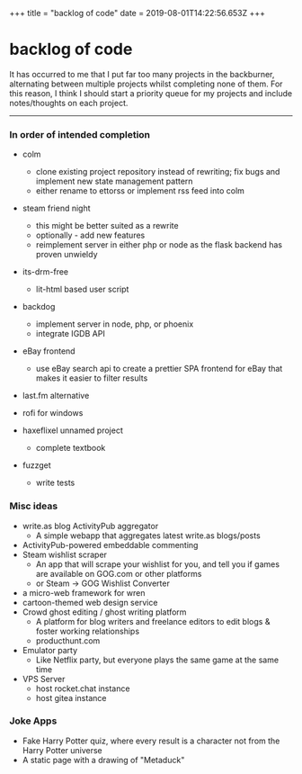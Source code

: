 +++
title = "backlog of code"
date = 2019-08-01T14:22:56.653Z
+++

# backlog of code

It has occurred to me that I put far too many projects in the backburner, alternating between multiple projects whilst completing none of them. For this reason, I think I should start a priority queue for my projects and include notes/thoughts on each project.

---

### In order of intended completion

-   colm
	* clone existing project repository instead of rewriting; fix bugs and implement new state management pattern
    * either rename to ettorss or implement rss feed into colm

-   steam friend night
	* this might be better suited as a rewrite
    * optionally - add new features
    * reimplement server in either php or node as the flask backend has proven unwieldy
-   its-drm-free
    -   lit-html based user script
-   backdog
	* implement server in node, php, or phoenix
    * integrate IGDB API
-   eBay frontend
    -   use eBay search api to create a prettier SPA frontend for eBay that makes it easier to filter results
-   last.fm alternative
-   rofi for windows
-   haxeflixel unnamed project
	* complete textbook
-   fuzzget
	* write tests

### Misc ideas

-   write.as blog ActivityPub aggregator
	* A simple webapp that aggregates latest write.as blogs/posts
-   ActivityPub-powered embeddable commenting
-   Steam wishlist scraper
	* An app that will scrape your wishlist for you, and tell you if games are available on GOG.com or other platforms
    * or Steam -> GOG Wishlist Converter
-   a micro-web framework for wren
-   cartoon-themed web design service
-   Crowd ghost editing / ghost writing platform
	* A platform for blog writers and freelance editors to edit blogs & foster working relationships
    * producthunt.com
-   Emulator party
	* Like Netflix party, but everyone plays the same game at the same time
-   VPS Server
	* host rocket.chat instance
    * host gitea instance

### Joke Apps

-   Fake Harry Potter quiz, where every result is a character not from the Harry Potter universe
-   A static page with a drawing of "Metaduck"
